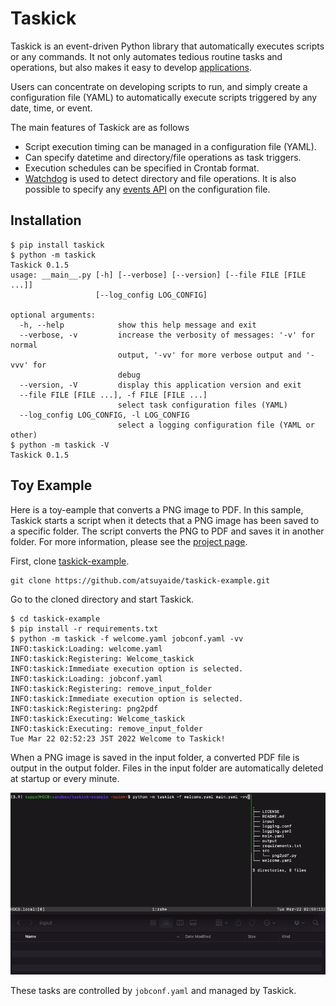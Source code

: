 # Taskick

Taskick is an event-driven Python library that automatically executes scripts or any commands.
It not only automates tedious routine tasks and operations, but also makes it easy to develop [applications](#toy-example).

Users can concentrate on developing scripts to run, and simply create a configuration file (YAML) to automatically execute scripts triggered by any date, time, or event.

The main features of Taskick are as follows

- Script execution timing can be managed in a configuration file (YAML).
- Can specify datetime and directory/file operations as task triggers.
- Execution schedules can be specified in Crontab format.
- [Watchdog](https://github.com/gorakhargosh/watchdog) is used to detect directory and file operations. It is also possible to specify any [events API](https://python-watchdog.readthedocs.io/en/stable/api.html#module-watchdog.events) on the configuration file.

## Installation

```shell
$ pip install taskick
$ python -m taskick
Taskick 0.1.5
usage: __main__.py [-h] [--verbose] [--version] [--file FILE [FILE ...]]
                   [--log_config LOG_CONFIG]

optional arguments:
  -h, --help            show this help message and exit
  --verbose, -v         increase the verbosity of messages: '-v' for normal
                        output, '-vv' for more verbose output and '-vvv' for
                        debug
  --version, -V         display this application version and exit
  --file FILE [FILE ...], -f FILE [FILE ...]
                        select task configuration files (YAML)
  --log_config LOG_CONFIG, -l LOG_CONFIG
                        select a logging configuration file (YAML or other)
$ python -m taskick -V
Taskick 0.1.5
```

## Toy Example

Here is a toy-eample that converts a PNG image to PDF.
In this sample, Taskick starts a script when it detects that a PNG image has been saved to a specific folder.
The script converts the PNG to PDF and saves it in another folder.
For more information, please see the [project page](https://github.com/atsuyaide/taskick-example).

First, clone [taskick-example](https://github.com/atsuyaide/taskick-example).

```shell
git clone https://github.com/atsuyaide/taskick-example.git
```

Go to the cloned directory and start Taskick.

```shell
$ cd taskick-example
$ pip install -r requirements.txt
$ python -m taskick -f welcome.yaml jobconf.yaml -vv
INFO:taskick:Loading: welcome.yaml
INFO:taskick:Registering: Welcome_taskick
INFO:taskick:Immediate execution option is selected.
INFO:taskick:Loading: jobconf.yaml
INFO:taskick:Registering: remove_input_folder
INFO:taskick:Immediate execution option is selected.
INFO:taskick:Registering: png2pdf
INFO:taskick:Executing: Welcome_taskick
INFO:taskick:Executing: remove_input_folder
Tue Mar 22 02:52:23 JST 2022 Welcome to Taskick!
```

When a PNG image is saved in the input folder, a converted PDF file is output in the output folder.
Files in the input folder are automatically deleted at startup or every minute.


![png2gif](https://github.com/atsuyaide/taskick/raw/main/png2pdf.gif)

These tasks are controlled by `jobconf.yaml` and managed by Taskick.
